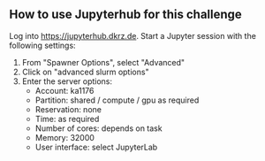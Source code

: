 ## How to use Jupyterhub for this challenge

Log into https://jupyterhub.dkrz.de. Start a Jupyter session with the following settings:

1. From "Spawner Options", select "Advanced"
2. Click on "advanced slurm options"
3. Enter the server options:
    * Account: ka1176
    * Partition: shared / compute / gpu as required
    * Reservation: none
    * Time: as required
    * Number of cores: depends on task
    * Memory: 32000 
    * User interface: select JupyterLab


